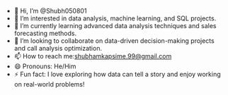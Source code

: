 
- 👋 Hi, I’m @Shubh050801
- 👀 I’m interested in data analysis, machine learning, and SQL projects.
- 🌱 I’m currently learning advanced data analysis techniques and sales forecasting methods.
- 💞️ I’m looking to collaborate on data-driven decision-making projects and call analysis optimization.
- 📫 How to reach me:shubhamkapsime.99@gmail.com
- 😄 Pronouns: He/Him
- ⚡ Fun fact: I love exploring how data can tell a story and enjoy working on real-world problems!
